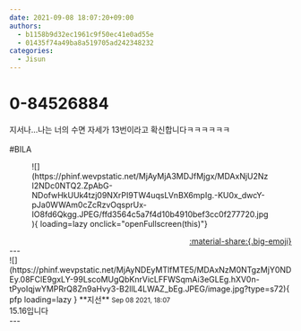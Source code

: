 ```yaml
---
date: 2021-09-08 18:07:20+09:00
authors:
  - b1158b9d32ec1961c9f50ec41e0ad55e
  - 01435f74a49ba8a519705ad242348232
categories:
  - Jisun
---
```


# 0-84526884

<div class="post-container" markdown="1">
<div class="content-container md-sidebar__scrollwrap" markdown="1">

지서나...나는 너의 수면 자세가 13번이라고 확신합니다ㅋㅋㅋㅋㅋㅋ <br><br>\#BILA
<figure markdown="1">
![](https://phinf.wevpstatic.net/MjAyMjA3MDJfMjgx/MDAxNjU2NzI2NDc0NTQ2.ZpAbG-NDofwHkUUk4tzj09NXrPI9TW4uqsLVnBX6mpIg.-KU0x_dwcY-pJa0WWAm0cZcRzvOqsprUx-IO8fd6Qkgg.JPEG/ffd3564c5a7f4d10b4910bef3cc0f277720.jpg){ loading=lazy onclick="openFullscreen(this)"}
</figure>


</div>
</div>

<div style="text-align: right;" markdown="1">
<a href="https://weverse.io/fromis9/fanpost/0-84526884" style="text-align: right;">:material-share:{.big-emoji}</a>
</div>
---

<div class="comments-container md-sidebar__scrollwrap" markdown="1">
<div class="comment" markdown="1">
<div class='id-container' markdown="1">
![](https://phinf.wevpstatic.net/MjAyNDEyMTlfMTE5/MDAxNzM0NTgzMjY0NDEy.08FClE9gxLY-99LscoMUgQbKnrVicLFFWSqmAi3eGLEg.hXV0n-tPyoIqjwYMPRrQ8Zn9aHvy3-B2llL4LWAZ_bEg.JPEG/image.jpg?type=s72){ pfp loading=lazy }
**<span class="artist">지선</span>** <small>Sep 08 2021, 18:07</small><br>
</div>
<div class='comment-body' markdown="1">
15.16입니다
</div>
</div>
</div>
---
